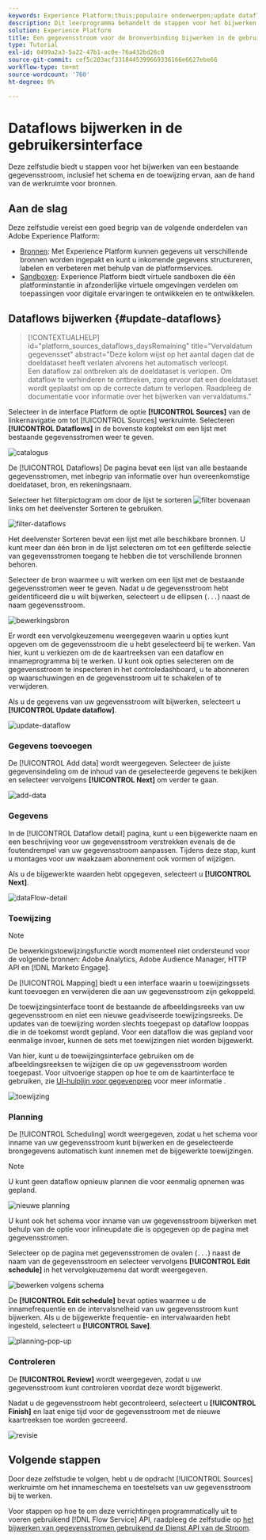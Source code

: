 ```yaml
---
keywords: Experience Platform;thuis;populaire onderwerpen;update dataflows;geef programma uit
description: Dit leerprogramma behandelt de stappen voor het bijwerken van een gegevensstroomprogramma, met inbegrip van zijn innamefrequentie en intervalsnelheid, gebruikend de Bronwerkruimte.
solution: Experience Platform
title: Een gegevensstroom voor de bronverbinding bijwerken in de gebruikersinterface
type: Tutorial
exl-id: 0499a2a3-5a22-47b1-ac0e-76a432bd26c0
source-git-commit: cef5c203acf3318445399669336166e6627ebe66
workflow-type: tm+mt
source-wordcount: '760'
ht-degree: 0%

---
```


# Dataflows bijwerken in de gebruikersinterface

Deze zelfstudie biedt u stappen voor het bijwerken van een bestaande gegevensstroom, inclusief het schema en de toewijzing ervan, aan de hand van de werkruimte voor bronnen.

## Aan de slag

Deze zelfstudie vereist een goed begrip van de volgende onderdelen van Adobe Experience Platform:

* [Bronnen](../../home.md): Met Experience Platform kunnen gegevens uit verschillende bronnen worden ingepakt en kunt u inkomende gegevens structureren, labelen en verbeteren met behulp van de platformservices.
* [Sandboxen](../../../sandboxes/home.md): Experience Platform biedt virtuele sandboxen die één platforminstantie in afzonderlijke virtuele omgevingen verdelen om toepassingen voor digitale ervaringen te ontwikkelen en te ontwikkelen.

## Dataflows bijwerken {#update-dataflows}

>[!CONTEXTUALHELP]
>id="platform_sources_dataflows_daysRemaining"
>title="Vervaldatum gegevensset"
>abstract="Deze kolom wijst op het aantal dagen dat de doeldataset heeft verlaten alvorens het automatisch verloopt.<br>Een dataflow zal ontbreken als de doeldataset is verlopen. Om dataflow te verhinderen te ontbreken, zorg ervoor dat een doeldataset wordt geplaatst om op de correcte datum te verlopen. Raadpleeg de documentatie voor informatie over het bijwerken van vervaldatums."

Selecteer in de interface Platform de optie **[!UICONTROL Sources]** van de linkernavigatie om tot [!UICONTROL Sources] werkruimte. Selecteren **[!UICONTROL Dataflows]** in de bovenste koptekst om een lijst met bestaande gegevensstromen weer te geven.

![catalogus](../../images/tutorials/update-dataflows/catalog.png)

De [!UICONTROL Dataflows] De pagina bevat een lijst van alle bestaande gegevensstromen, met inbegrip van informatie over hun overeenkomstige doeldataset, bron, en rekeningsnaam.

Selecteer het filterpictogram om door de lijst te sorteren ![filter](../../images/tutorials/update/filter.png) bovenaan links om het deelvenster Sorteren te gebruiken.

![filter-dataflows](../../images/tutorials/update-dataflows/filter-dataflows.png)

Het deelvenster Sorteren bevat een lijst met alle beschikbare bronnen. U kunt meer dan één bron in de lijst selecteren om tot een gefilterde selectie van gegevensstromen toegang te hebben die tot verschillende bronnen behoren.

Selecteer de bron waarmee u wilt werken om een lijst met de bestaande gegevensstromen weer te geven. Nadat u de gegevensstroom hebt geïdentificeerd die u wilt bijwerken, selecteert u de ellipsen (`...`) naast de naam gegevensstroom.

![bewerkingsbron](../../images/tutorials/update-dataflows/edit-source.png)

Er wordt een vervolgkeuzemenu weergegeven waarin u opties kunt opgeven om de gegevensstroom die u hebt geselecteerd bij te werken. Van hier, kunt u verkiezen om de de kaartreeksen van een dataflow en innameprogramma bij te werken. U kunt ook opties selecteren om de gegevensstroom te inspecteren in het controledashboard, u te abonneren op waarschuwingen en de gegevensstroom uit te schakelen of te verwijderen.

Als u de gegevens van uw gegevensstroom wilt bijwerken, selecteert u **[!UICONTROL Update dataflow]**.

![update-dataflow](../../images/tutorials/update-dataflows/update-dataflow.png)

### Gegevens toevoegen

De [!UICONTROL Add data] wordt weergegeven. Selecteer de juiste gegevensindeling om de inhoud van de geselecteerde gegevens te bekijken en selecteer vervolgens **[!UICONTROL Next]** om verder te gaan.

![add-data](../../images/tutorials/update-dataflows/add-data.png)

### Gegevens

In de [!UICONTROL Dataflow detail] pagina, kunt u een bijgewerkte naam en een beschrijving voor uw gegevensstroom verstrekken evenals de de foutendrempel van uw gegevensstroom aanpassen. Tijdens deze stap, kunt u montages voor uw waakzaam abonnement ook vormen of wijzigen.

Als u de bijgewerkte waarden hebt opgegeven, selecteert u **[!UICONTROL Next]**.

![dataFlow-detail](../../images/tutorials/update-dataflows/dataflow-detail.png)

### Toewijzing

>[!NOTE]
>
>De bewerkingstoewijzingsfunctie wordt momenteel niet ondersteund voor de volgende bronnen: Adobe Analytics, Adobe Audience Manager, HTTP API en [!DNL Marketo Engage].

De [!UICONTROL Mapping] biedt u een interface waarin u toewijzingssets kunt toevoegen en verwijderen die aan uw gegevensstroom zijn gekoppeld.

De toewijzingsinterface toont de bestaande de afbeeldingsreeks van uw gegevensstroom en niet een nieuwe geadviseerde toewijzingsreeks. De updates van de toewijzing worden slechts toegepast op dataflow looppas die in de toekomst wordt gepland. Voor een dataflow die was gepland voor eenmalige invoer, kunnen de sets met toewijzingen niet worden bijgewerkt.

Van hier, kunt u de toewijzingsinterface gebruiken om de afbeeldingsreeksen te wijzigen die op uw gegevensstroom worden toegepast. Voor uitvoerige stappen op hoe te om de kaartinterface te gebruiken, zie [UI-hulplijn voor gegevenprep](../../../data-prep/ui/mapping.md) voor meer informatie .

![toewijzing](../../images/tutorials/update-dataflows/mapping.png)

### Planning

De [!UICONTROL Scheduling] wordt weergegeven, zodat u het schema voor inname van uw gegevensstroom kunt bijwerken en de geselecteerde brongegevens automatisch kunt innemen met de bijgewerkte toewijzingen.

>[!NOTE]
>
>U kunt geen dataflow opnieuw plannen die voor eenmalig opnemen was gepland.

![nieuwe planning](../../images/tutorials/update-dataflows/new-schedule.png)

U kunt ook het schema voor inname van uw gegevensstroom bijwerken met behulp van de optie voor inlineupdate die is opgegeven op de pagina met gegevensstromen.

Selecteer op de pagina met gegevensstromen de ovalen (`...`) naast de naam van de gegevensstroom en selecteer vervolgens **[!UICONTROL Edit schedule]** in het vervolgkeuzemenu dat wordt weergegeven.

![bewerken volgens schema](../../images/tutorials/update-dataflows/edit-schedule.png)

De **[!UICONTROL Edit schedule]** bevat opties waarmee u de innamefrequentie en de intervalsnelheid van uw gegevensstroom kunt bijwerken. Als u de bijgewerkte frequentie- en intervalwaarden hebt ingesteld, selecteert u **[!UICONTROL Save]**.

![planning-pop-up](../../images/tutorials/update-dataflows/schedule-pop-up.png)

### Controleren

De **[!UICONTROL Review]** wordt weergegeven, zodat u uw gegevensstroom kunt controleren voordat deze wordt bijgewerkt.

Nadat u de gegevensstroom hebt gecontroleerd, selecteert u **[!UICONTROL Finish]** en laat enige tijd voor de gegevensstroom met de nieuwe kaartreeksen toe worden gecreeerd.

![revisie](../../images/tutorials/update-dataflows/review.png)

## Volgende stappen

Door deze zelfstudie te volgen, hebt u de opdracht [!UICONTROL Sources] werkruimte om het innameschema en toestelsets van uw gegevensstroom bij te werken.

Voor stappen op hoe te om deze verrichtingen programmatically uit te voeren gebruikend [!DNL Flow Service] API, raadpleeg de zelfstudie op [het bijwerken van gegevensstromen gebruikend de Dienst API van de Stroom](../../tutorials/api/update-dataflows.md).
